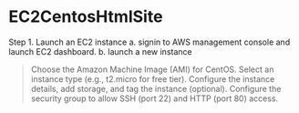 # EC2CentosHtmlSite
Step 1. Launch an EC2 instance
  a. signin to AWS management console and launch EC2 dashboard.
  b. launch a new instance
   > Choose the Amazon Machine Image (AMI) for CentOS.
   >Select an instance type (e.g., t2.micro for free tier).
   >Configure the instance details, add storage, and tag the instance (optional).
   >Configure the security group to allow SSH (port 22) and HTTP (port 80) access. 
